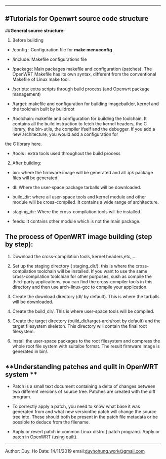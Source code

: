 -----------------------------------------------------------------------------
#Tutorials for Openwrt source code structure
----------------------------------------------------------------------------
##**General source structure:**

1. Before building

 - /config : Configuration file for **make menuconfig**

 - /include: Makefile configurations file

 - /package: Main packages makefile and configuration (patches). The OpenWRT Makefile has its own syntax, different from the conventional Makefile of Linux make tool.

 - /scripts: extra scripts through build process (and Openwrt package management)

 - /target: makefile and configuration for building imagebuilder, kernel and the toolchain built by buildroot

 - /toolchain: makefile and configuration for building the toolchain. It contains all the build instruction to fetch the kernel headers, the C library, the bin-utils, the compiler ifself and the debugger. If you add a new architecture, you would add a configuration for 

the C library here.

 - /tools : extra tools used throughout the build process

2. After building:

 - bin: where the firmware image will be generated and all .ipk package files will be generated

 - dl: Where the user-space package tarballs will be downloaded.

 - build_dir: where all user-space tools and kernel module and other module will be cross-compiled. It contains a wide range of architecture.

 - staging_dir: Where the cross-compilation tools will be installed.

 - feeds: It contains other module which is not the main package.

## **The process of OpenWRT image building (step by step):**

1. Download the cross-compilation tools, kernel headers,etc,....

2. Set up the staging directory ( staging_dir/). this is where the cross-compilation toolchain will be installed. If you want to use the same cross-compilation toolchian for other purposes, sush as compile the third-party applications, you can find the cross-compiler tools in this directory and then use arch-linux-gcc to compile your application.

3. Create the download directory (dl/ by default). This is where the tarballs will be downloaded.

4. Create the build_dir/. This is where user-space tools will be compiled.

5. Create the target directory (build_dir/target-arch/root by default) and the target filesystem skeleton. This directory will contain the final root filesystem.

6. Install the user-space packages to the root filesystem and compress the whole root file system with suitalbe format. The result firmware image is generated in bin/.

## **Understanding patches and quilt in OpenWRT system **

 - Patch is a small text document containing a delta of changes between two different versions of source tree. Patches are created with the diff program.

 - To correctly apply a patch, you need to know what base it was generated from and what new versionthe patch will change the source tree into. These should both be present in the patch file metadata or be possible to deduce from the filename.

 - Apply or revert patch in common Linux distro ( patch program). Apply or patch in OpenWRT (using quilt).






























----------------------------------------------------------------------------------
Author: Duy. Ho
Date: 14/11/2019
email:duyhohung.work@gmail.com
